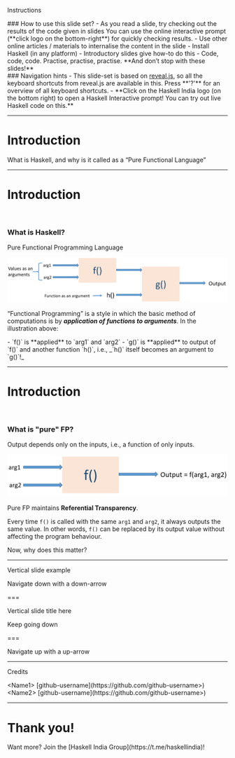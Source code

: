 Instructions
<!-- .element: class="title" -->

<!-- Left side content -->
<div>
### How to use this slide set?
<!-- .element: style="text-align: center"-->
- As you read a slide, try checking out the results of the code given in slides
  You can use the online interactive prompt (**click logo on the bottom-right**)
  for quickly checking results.
- Use other online articles / materials to internalise the content in the slide
- Install Haskell (in any platform) - Introductory slides give how-to do this
- Code, code, code. Practise, practise, practise. **And don’t stop with these slides!**
</div>
 <!-- .element: style="line-height: 1.5; float:left; width: 49%; text-align: left;" -->

<!-- Right side content -->
<div>
### Navigation hints
<!-- .element: style="text-align: center"-->
- This slide-set is based on <a href="https://github.com/hakimel/reveal.js/" target="_blank">reveal.js</a>, so all the keyboard shortcuts from reveal.js are available in this. Press **'?'** for an overview of all keyboard shortcuts. 
- **Click on the Haskell India logo (on the bottom right) to open a Haskell Interactive prompt! You can try out live Haskell code on this.**
</div>
<!-- .element: style="line-height: 1.5; float: right; width: 49%; text-align: left;" -->

---

# 
<!-- .element: class="title" -->

# Introduction
<!-- .element: class="section-heading" -->
What is Haskell, and why is it called as a “Pure Functional Language”
<!-- .element: class="section-brief" -->

---

# Introduction
<!-- .element: class="title" -->

<br/>
<!-- .element: style="line-height: 1;" -->

### What is Haskell?

Pure Functional Programming Language
<!-- .element: style="text-align: center;" -->

![04-01](images/04-01.png)
<!-- .element: style="border:0;" -->

“Functional Programming” is a style in which the basic method of computations is by _**application of functions to arguments**_.
In the illustration above:

<div>
- `f()` is **applied** to `arg1` and `arg2`
- `g()` is **applied** to output of `f()` and another function `h()`, i.e., _`h()` itself becomes an argument to `g()`!_
</div>
<!-- .element: style="text-align: left; line-height: 1.5;" -->

---

# Introduction
<!-- .element: class="title" -->

<br/>
<!-- .element: style="line-height: 1;" -->

### What is "pure" FP?

Output depends only on the inputs, i.e., a function of only inputs.
<!-- .element: style="text-align: center;" -->

![05-01](images/05-01.png)
<!-- .element: style="border:0;" -->

Pure FP maintains **Referential Transparency**.

Every time `f()` is called with the same `arg1` and `arg2`, it always outputs the same value. In other words, `f()` can be replaced by its output value without affecting the program behaviour.

Now, why does this matter?

---

<!-- SLIDE 4 -->
Vertical slide example
<!-- .element: class="title" -->

Navigate down with a down-arrow

===

Vertical slide title here
<!-- .element: class="title" -->

Keep going down

===

Navigate up with a up-arrow

---

<!-- CREDITS -->

Credits
<!-- .element: class="title" -->

<div>
&lt;Name1&gt; [github-username](https://github.com/github-username>)
</div>
<!-- .element: style="font-family: 'Courier New', Courier, monospace;font-size: 20px" -->
        
<div>
&lt;Name2&gt; [github-username](https://github.com/github-username>)
</div>
<!-- .element: style="font-family: 'Courier New', Courier, monospace;font-size: 20px" -->

---

# 
<!-- .element: class="title" -->

# Thank you!
<!-- .element: class="section-heading" -->

<div>
Want more? Join the [Haskell India Group](https://t.me/haskellindia)!
</div>
<!-- .element: class="section-brief" -->